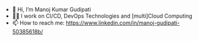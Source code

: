 - 👋 Hi, I’m Manoj Kumar Gudipati
-  :man_technologist: I work on CI/CD, DevOps Technologies and [multi]Cloud Computing
- 📫 How to reach me: https://www.linkedin.com/in/manoj-gudipati-50385618b/
<!---
mkumar2307/mkumar2307 is a ✨ special ✨ repository because its `README.md` (this file) appears on your GitHub profile.
You can click the Preview link to take a look at your changes.
--->

